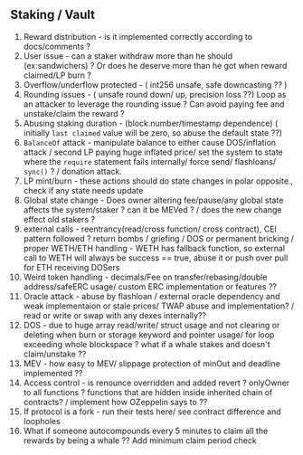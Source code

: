 ## Staking / Vault

1. Reward distribution - is it implemented correctly according to docs/comments ? 
2. User issue - can a staker withdraw more than he should (ex:sandwichers) ? Or does he deserve more than he got when reward claimed/LP burn ?
3. Overflow/underflow protected -  ( int256 unsafe, safe downcasting ?? )
4. Rounding issues - ( unsafe round down/ up, precision loss ??) Loop as an attacker to leverage the rounding issue ? Can avoid paying fee and unstake/claim the reward ?
5. Abusing staking duration - (block.number/timestamp dependence) ( initially `last claimed` value will be zero, so abuse the default state ??)
6. `BalanceOf` attack - manipulate balance to either cause DOS/inflation attack / second LP paying huge inflated price/ set the system to  state where the `require` statement fails internally/ force send/ flashloans/ `sync()` ? / donation attack.
7. LP mint/burn - these actions should do state changes in polar opposite., check if any state needs update
8. Global state change - Does owner altering fee/pause/any global state affects the system/staker ? can it be MEVed ? / does the new change effect old stakers ?
9. external calls - reentrancy(read/cross function/ cross contract), CEI pattern followed ? return bombs / griefing / DOS or permanent bricking / proper WETH/ETH handling - WETH has fallback function, so external call to WETH will always be success == true, abuse it or push over pull for ETH receiving DOSers
10. Weird token handling - decimals/Fee on transfer/rebasing/double address/safeERC usage/ custom ERC implementation or features ??
11. Oracle attack - abuse by flashloan / external oracle dependency and weak implementaion or stale prices/ TWAP abuse and implementation? / read or write or swap with any dexes internally??
12. DOS - due to huge array read/write/ struct usage and not clearing or deleting when burn or storage keyword and pointer usage/ for loop exceeding whole blockspace ? what if a whale stakes and doesn't claim/unstake ??
13. MEV - how easy to MEV/ slippage protection of minOut and deadline implemented ??
14. Access control - is renounce overridden and added revert ? onlyOwner to all functions ? functions that are hidden inside inherited chain of contracts? / implement how OZeppelin says to ??
15. If protocol is a fork - run their tests here/ see contract difference and loopholes
16. What if someone autocompounds every 5 minutes to claim all the rewards by being a whale ?? Add minimum claim period check


